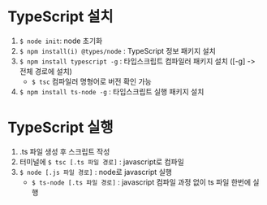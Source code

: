 # TypeScript 설치

1. <code>$ node init</code>: node 초기화
2. <code>$ npm install(i) @types/node</code> : TypeScript 정보 패키지 설치
3. <code>$ npm install typescript -g</code> : 타입스크립트 컴파일러 패키지 설치 ([-g] -> 전체 경로에 설치)
   - <code>$ tsc</code> 컴파일러 명형어로 버전 확인 가능
4. <code>$ npm install ts-node -g</code> : 타입스크립트 실행 패키지 설치


# TypeScript 실행
1. .ts 파일 생성 후 스크립트 작성
2. 터미널에 <code>$ tsc [.ts 파일 경로]</code> : javascript로 컴파일
3. <code>$ node [.js 파일 경로]</code> : node로 javascript 실행
   -  <code>$ ts-node [.ts 파일 경로]</code> : javascript 컴파일 과정 없이 ts 파일 한번에 실행
